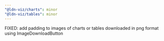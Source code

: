 ```yaml
---
"@ldn-viz/charts": minor
"@ldn-viz/tables": minor
---
```


FIXED: add padding to images of charts or tables downloaded in png format using ImageDownloadButton
